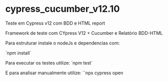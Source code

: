 # cypress_cucumber_v12.10
Teste em Cypress v12 com BDD e HTML report


Framework de teste com CYpress V12 + Cucumber  e Relatório BDD-HTML

Para estruturar instale o nodeJs e dependencias com:

´npm install´ 

Para executar os testes utilize: 
´npm test´


E para analisar manualmente utilize:
´´npx cypress open
